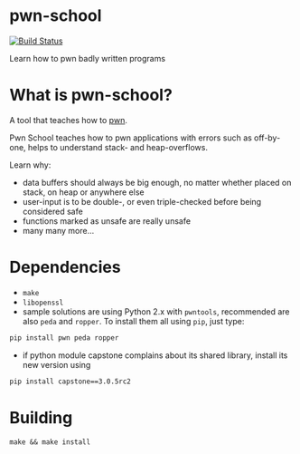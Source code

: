 # pwn-school
[![Build Status](https://travis-ci.org/Arusekk/pwn-school.svg?branch=master)](https://travis-ci.org/Arusekk/pwn-school)

Learn how to pwn badly written programs

# What is pwn-school?
A tool that teaches how to [pwn](https://en.wikipedia.org/wiki/Pwn).

Pwn School teaches how to pwn applications with errors such as off-by-one,
helps to understand stack- and heap-overflows.

Learn why:
* data buffers should always be big enough, no matter whether placed on stack, on heap or anywhere else
* user-input is to be double-, or even triple-checked before being considered safe
* functions marked as unsafe are really unsafe
* many many more...

# Dependencies
* `make`
* `libopenssl`
* sample solutions are using Python 2.x with `pwntools`, recommended are also `peda` and `ropper`.
To install them all using `pip`, just type:
```sh
pip install pwn peda ropper
```
* if python module capstone complains about its shared library, install its new version using
```sh
pip install capstone==3.0.5rc2
```


# Building
	make && make install
